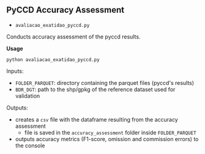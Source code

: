 
## PyCCD Accuracy Assessment
- `avaliacao_exatidao_pyccd.py`

Conducts accuracy assessment of the pyccd results.

**Usage**

`python avaliacao_exatidao_pyccd.py`

Inputs:
- `FOLDER_PARQUET`: directory containing the parquet files (pyccd's results)
- `BDR_DGT`: path to the shp/gpkg of the reference dataset used for validation

Outputs:
- creates a `csv` file with the dataframe resulting from the accuracy assessment
    - file is saved in the `accuracy_assessment` folder inside `FOLDER_PARQUET`
- outputs accuracy metrics (F1-score, omission and commission errors) to the console